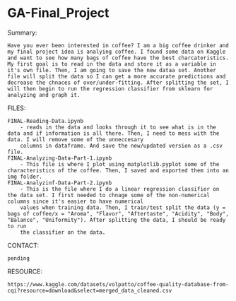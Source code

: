 # GA-Final_Project
Summary:

    Have you ever been interested in coffee? I am a big coffee drinker and my final project idea is analying coffee. I found some data on Kaggle and want to see how many bags of coffee have the best charcateristics.
    My first goal is to read in the data and store it as a variable in it's own file. Then, I am going to save the new dataa set. Another file will split the data so I can get a more accurate predictions and decrease the chnaces of over/under-fitting. After splitting the set, I will then begin to run the regression classifier from sklearn for analyzing and graph it.

 FILES:
 
    FINAL-Reading-Data.ipynb
        - reads in the data and looks through it to see what is in the data and if information is all there. Then, I need to mess with the data. I will remove some of the unneccesary
        columns in dataframe. And save the new/updated version as a .csv file.
    FINAL-Analyzing-Data-Part-1.ipynb
        - This file is where I plot using matplotlib.pyplot some of the characteristics of the coffee. Then, I saved and exported them into an img folder.
    FINAL-Analyzinf-Data-Part-2.ipynb
        - This is the file where I do a linear regression classifier on the data set. I first needed to chnage some of the non-numerical columns since it's easier to have numerical
        values when training data. Then, I train/test split the data (y = bags of coffee/x = "Aroma", "Flavor", "Aftertaste", "Acidity", "Body", "Balance", "Uniformity"). After splitting the data, I should be ready to run   
        the classifier on the data.

CONTACT:
    
    pending

RESOURCE:
    
    https://www.kaggle.com/datasets/volpatto/coffee-quality-database-from-cqi?resource=download&select=merged_data_cleaned.csv
